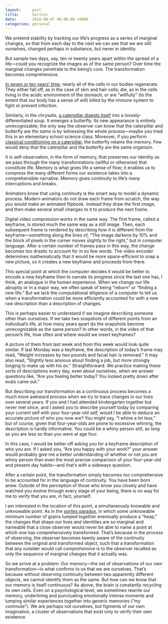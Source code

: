 ```yaml
---
layout:     post
title:      Sorites
date:       2016-08-07 00:00:00 +0000
categories: personal
---
```


We pretend stability by tracking our life’s progress as a series of marginal changes, so that from each day to the next we can see that we are still ourselves, changed perhaps in substance, but never in identity.

But sample two days, say, ten or twenty years apart within the spread of a life&mdash;could you recognize the images as of the same person? Over time the marginal changes penetrate to the being’s core. The transformation becomes comprehensive.

<!--more-->

<a href="http://science.howstuffworks.com/life/cellular-microscopic/does-body-really-replace-seven-years.htm">In seven or ten years’ time</a>, nearly all of the cells in our bodies regenerate. They either fall off, as in the case of skin and hair cells; die, as in the cells living in the acidic environment of the stomach; or are “willfully” (to the extent that our body has a sense of will) killed by the immune system to fight or prevent infection.

Similarly, in the chrysalis, <a href="http://www.scientificamerican.com/article/caterpillar-butterfly-metamorphosis-explainer/">a caterpillar digests itself</a> into a loosely-differentiated soup. It emerges a butterfly. Its new appearance is entirely unrecognizable; the only way the observer can know that the caterpillar and butterfly are *the same* is by witnessing the whole process&mdash;maybe you tried this in an elementary school science class. Moreover, if you perform <a href="http://www.wired.com/2008/03/butterflies-rem/">classical conditioning on a caterpillar</a>, the butterfly retains the memory. Few would deny that the caterpillar and the butterfly are the same organism.

It is self-observation, in the form of memory, that preserves our identity as we pass through the many transformations (willful or otherwise) that constitute life. Memory is what gives life a sense of flow; it enables us to compress the many different forms our existence takes into a comprehensible narrative. Memory gives continuity to life’s many interruptions and breaks.

Animators know that using continuity is the smart way to model a dynamic process. Modern animators do not draw each frame from scratch, the way you would make an animated flipbook. Instead they draw the first image, and then make several small changes to it to produce the next frame.

Digital video compression works in the same way. The first frame, called a keyframe, is stored much the same way as a still image. Then, each subsequent frame is rendered by describing how it is different from the keyframe&mdash;something along the lines of, “The image darkens by 10% and the block of pixels in the corner moves slightly to the right,” but in computer language. After a certain number of frames pass in this way, the change becomes too drastic to account for in so few words. The video encoder determines mathematically that it would be more space-efficient to snap a new picture, so it creates a new keyframe and proceeds from there.

This special point at which the computer decides it would be better to encode a new keyframe then to narrate its progress since the last one has, I think, an analogue in the human experience. When we change our life abruptly or in a major way, we often speak of being “reborn” or “finding a new life.” But we lack the computational diligence of a computer to tell us when a transformation could be more efficiently accounted for with a new raw description than a description of changes.

This is perhaps easier to understand if we imagine describing someone other than ourselves. If we take two snapshots of different points from an individual’s life, at how many years apart do the snapshots become unrecognizable as the same person? In other words, in the video of that person’s life, how often and where would we insert keyframes?

A picture of them from last week and from this week would look quite similar. If last Monday was a keyframe, the description of today’s frame may read, “Weight increases by two pounds and facial hair is removed.” It may also read, “Slightly less anxious about finding a job, but more strongly longing to make up with his ex.” Straightforward. We practice making these sorts of descriptions every day, even about ourselves, when we answer questions like, “Are you feeling better today? You looked pretty down after evals came out.”

But describing our transformation as a continuous process becomes a much more awkward process when we try to trace changes in our lives over several years. If you and I had attended kindergarten together but never met since, and I asked you to describe yourself today by comparing your current self with your four-year-old self, would I be able to deduce an accurate picture of who you now are? You might say, “I whine a lot less,” but of course, given that four-year-olds are prone to excessive whining, the description is hardly informative. You could be a whiny person still, as long as you are less so than you were at age four.

In this case, I would be better off asking you for a keyframe description of who you are. If I asked you, “Are you happy with your work?” your answer would probably give me a better understanding of whether or not you are whiny person than even the most precise comparison of your four-year-old and present day habits&mdash;and that’s with a sideways question.

After a certain point, the transformation simply becomes too comprehensive to be accounted for in the language of continuity. You have been born anew. Outside of the perception of those who know you closely and have watched you evolve through every stage of your being, there is no way for me to verify that you are, in fact, yourself.

I am interested in the location of this point, a simultaneously knowable and unknowable point. As in the <a href="http://plato.stanford.edu/entries/sorites-paradox/">sorites paradox</a>, in which some unknowable minimum number of grains lumped together eventually produce a “heap,” the changes that shape our lives and identities are so marginal and nameable that a close observer would never be able to name a point at which one has comprehensively transformed. That’s because in the process of observing, the observer becomes keenly aware of the continuity between the original and transformed object, such that a transformation that any outsider would call *comprehensive* is to the observer recalled as only the sequence of marginal changes that it actually was.

So we arrive at a problem: Our memory&mdash;the set of observations of our own transformation&mdash;is what confirms to us that we are ourselves. That’s because without observing continuity between two apparently different objects, we cannot identify them as the same. But how can we know that our memory is itself continuous? As above, the brain is constantly recycling its own cells. Even on a psychological level, we sometimes rewrite our memory, underlining and punctuating emotionally intense moments and lumping similar experiences together into generic memories (“my commute”). We are perhaps not ourselves, but figments of our own imagination, a cluster of observations that exist only to verify their own existence.
